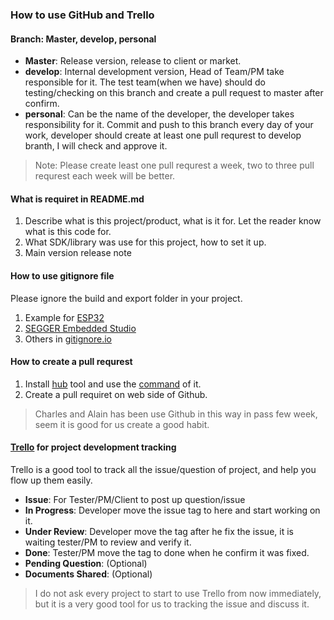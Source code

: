 ### How to use GitHub and Trello 

#### Branch: Master, develop, personal

- **Master**: Release version, release to client or market.
- **develop**: Internal development version, Head of Team/PM take responsible for it. The test team(when we have) should do testing/checking on this branch and create a pull request to master after confirm.
- **personal**: Can be the name of the developer, the developer takes responsibility for it. Commit and push to this branch every day of your work, developer should create at least one pull requrest to develop branth, I will check and approve it.

>Note: Please create least one pull requrest a week, two to three pull requrest each week will be better.

#### What is requiret in README.md
1. Describe what is this project/product, what is it for. Let the reader know what is this code for.
2. What SDK/library was use for this project, how to set it up.
3. Main version release note

#### How to use gitignore file 
 Please ignore the build and export folder in your project.
 1. Example for [ESP32](https://github.com/espressif/esp-idf-template/blob/master/.gitignore)
 2. [SEGGER Embedded Studio](https://github.com/NordicPlayground/nrf5-sdk-for-eddystone/blob/master/.gitignore)
 3. Others in [gitignore.io](https://www.gitignore.io/)


#### How to create a pull requrest
1. Install [hub](https://hub.github.com/) tool  and use the [command](https://hub.github.com/hub-pull-request.1.html?tdsourcetag=s_pctim_aiomsg) of it.
2. Create a pull requiret on web side of Github.
> Charles and Alain has been use Github in this way in pass few week, seem it is good for us create a good habit.

#### [Trello](https://trello.com/) for project development tracking 
Trello is a good tool to track all the issue/question of project, and help you flow up them easily.
 - **Issue**:  For Tester/PM/Client to post up question/issue 
 - **In Progress**: Developer move the issue tag to here and start working on it.
 - **Under Review**: Developer move the tag after he fix the issue, it is waiting tester/PM to review and verify it.
 - **Done**: Tester/PM move the tag to done when he confirm it was fixed.
 - **Pending Question**: (Optional) 
 - **Documents Shared**: (Optional)
>I do not ask every project to start to use Trello from now immediately, but it is a very good tool for us to tracking the issue and discuss it.
